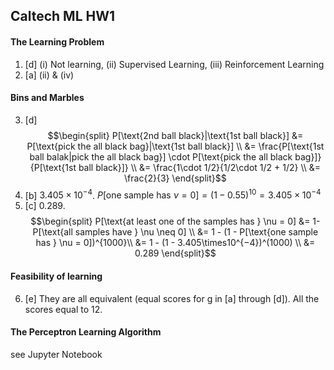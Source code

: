 ## Caltech ML HW1

#### The Learning Problem
1. [d] (i) Not learning, (ii) Supervised Learning, (iii) Reinforcement Learning
2. [a] (ii) & (iv)

#### Bins and  Marbles
3. [d]
$$\begin{split}
P[\text{2nd ball black}|\text{1st ball black}] &= P[\text{pick the all black bag}|\text{1st ball black}] \\
&= \frac{P[\text{1st ball balak|pick the all black bag}] \cdot P[\text{pick the all black bag}]}{P[\text{1st ball black}]} \\
&= \frac{1\cdot 1/2}{1/2\cdot 1/2 + 1/2} \\
&= \frac{2}{3}
\end{split}$$
4. [b] $3.405\times10^{−4}$. $P[\text{one sample has } \nu = 0] = (1-0.55)^{10}=3.405\times10^{−4}$
5. [c] $0.289$.
$$\begin{split} P[\text{at least one of the samples has } \nu = 0] &= 1-P[\text{all samples have } \nu \neq 0] \\
&= 1 - (1 - P[\text{one sample has } \nu = 0])^{1000}\\
&= 1 - (1 - 3.405\times10^{−4})^(1000) \\
&= 0.289
\end{split}$$

#### Feasibility of learning
6. [e] They are all equivalent (equal scores for g in [a] through [d]).
All the scores equal to 12.

#### The Perceptron Learning Algorithm
see Jupyter Notebook
